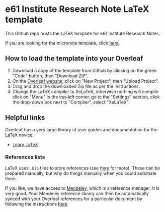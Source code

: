 # e61 Institute Research Note LaTeX template

This Github repo hosts the LaTeX template for e61 Institute Research Notes.

If you are looking for the micronote template, click [here](https://github.com/e61-Institute/micronote-template).

## How to load the template into your Overleaf

1. Download a copy of the template from Github by clicking on the green "Code" button, then "Download ZIP".
2. On the [Overleaf website](https://www.overleaf.com/project), click on "New Project", then "Upload Project".
3. Drag and drop the downloaded Zip file as per the instructions.
4. Change the LaTeX compiler to XeLaTeX, otherwise nothing will compile: click on "Menu" in the top-left corner, go to the "Settings" section, click the drop-down box next to "Compiler", select "XeLaTeX".

## Helpful links

Overleaf has a very large library of user guides and documentation for the LaTeX novice. 

* [Learn LaTeX](https://www.overleaf.com/learn)

### References lists

LaTeX uses `.bib` files to store references (see [here](https://www.overleaf.com/learn/how-to/Using_bibliographies_on_Overleaf) for more). These can be prepared manually, but why do things manually when you could automate them. 

If you like, we have access to [Mendeley](https://www.mendeley.com/reference-manager/library/all-references/), which is a reference manager. It is very good. Your Mendeley reference library can then be automatically synced with your Overleaf references for a particular document by following the instructions [here](https://www.overleaf.com/learn/how-to/How_to_link_your_Overleaf_account_to_Mendeley_and_Zotero).
